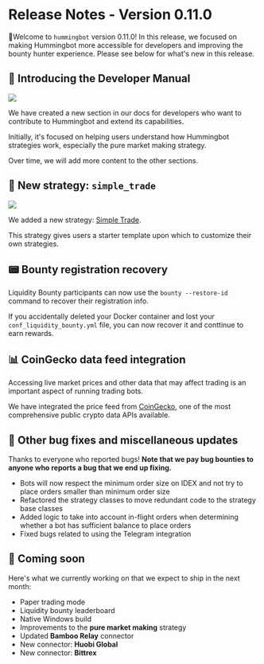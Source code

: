 # Release Notes - Version 0.11.0

🚀Welcome to `hummingbot` version 0.11.0! In this release, we focused on making Hummingbot more accessible for developers and improving the bounty hunter experience. Please see below for what's new in this release.

## 📝 Introducing the Developer Manual

![](/assets/img/developer-manual.png)

We have created a new section in our docs for developers who want to contribute to Hummingbot and extend its capabilities.

Initially, it's focused on helping users understand how Hummingbot strategies work, especially the pure market making strategy.

Over time, we will add more content to the other sections.

## 🤖 New strategy: `simple_trade`

![](/assets/img/simple_trade.png)

We added a new strategy: [Simple Trade](https://docs.hummingbot.io/developers/tutorial/simple-trade/).

This strategy gives users a starter template upon which to customize their own strategies.

## 📟 Bounty registration recovery

Liquidity Bounty participants can now use the `bounty --restore-id` command to recover their registration info.

If you accidentally deleted your Docker container and lost your `conf_liquidity_bounty.yml` file, you can now recover it and conttinue to earn rewards.

## 📊 CoinGecko data feed integration

Accessing live market prices and other data that may affect trading is an important aspect of running trading bots.

We have integrated the price feed from [CoinGecko](https://www.coingecko.com/en), one of the most comprehensive public crypto data APIs available.

## 🐞 Other bug fixes and miscellaneous updates

Thanks to everyone who reported bugs! **Note that we pay bug bounties to anyone who reports a bug that we end up fixing.**

- Bots will now respect the minimum order size on IDEX and not try to place orders smaller than minimum order size
- Refactored the strategy classes to move redundant code to the strategy base classes
- Added logic to take into account in-flight orders when determining whether a bot has sufficient balance to place orders
- Fixed bugs related to using the Telegram integration

## 🚀 Coming soon

Here's what we currently working on that we expect to ship in the next month:

- Paper trading mode
- Liquidity bounty leaderboard
- Native Windows build
- Improvements to the **pure market making** strategy
- Updated **Bamboo Relay** connector
- New connector: **Huobi Global**
- New connector: **Bittrex**
